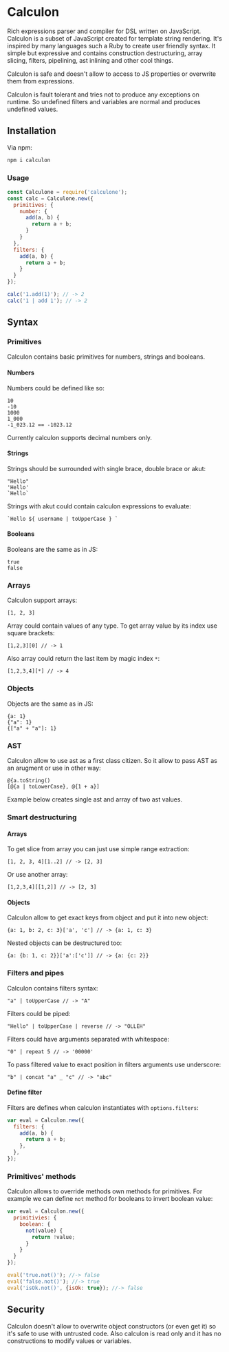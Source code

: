 # Calculon

Rich expressions parser and compiler for DSL written on JavaScript. Calculon is
a subset of JavaScript created for template string rendering. It's inspired by
many languages such a Ruby to create user friendly syntax. It simple but
expressive and contains construction destructuring, array slicing, filters,
pipelining, ast inlining and other cool things.

Calculon is safe and doesn't allow to access to JS properties or overwrite them
from expressions.

Calculon is fault tolerant and tries not to produce any exceptions on runtime.
So undefined filters and variables are normal and produces undefined values.

## Installation

Via npm:

```bash
npm i calculon
```

### Usage

```javascript
const Calculone = require('calculone');
const calc = Calculone.new({
  primitives: {
    number: {
      add(a, b) {
        return a + b;
      }
    }
  },
  filters: {
    add(a, b) {
      return a + b;
    }
  }
});

calc('1.add(1)'); // -> 2
calc('1 | add 1'); // -> 2
```

## Syntax

### Primitives

Calculon contains basic primitives for numbers, strings and booleans.

#### Numbers

Numbers could be defined like so:

```calculon
10
-10
1000
1_000
-1_023.12 == -1023.12
```

Currently calculon supports decimal numbers only.

#### Strings

Strings should be surrounded with single brace, double brace or akut:

```calculon
"Hello"
'Hello'
`Hello`
```

Strings with akut could contain calculon expressions to evaluate:

```calculon
`Hello ${ username | toUpperCase } `
```

#### Booleans

Booleans are the same as in JS:

```calculon
true
false
```

### Arrays

Calculon support arrays:

```calculon
[1, 2, 3]
```

Array could contain values of any type. To get array value by its index use square brackets:

```calculon
[1,2,3][0] // -> 1
```

Also array could return the last item by magic index `*`:

```calculon
[1,2,3,4][*] // -> 4
```

### Objects

Objects are the same as in JS:

```calculon
{a: 1}
{"a": 1}
{["a" + "a"]: 1}
```

### AST

Calculon allow to use ast as a first class citizen. So it allow to pass AST as an arugment or use in other way:

```calculon
@{a.toString()
[@{a | toLowerCase}, @{1 + a}]
```
Example below creates single ast and array of two ast values.

### Smart destructuring

#### Arrays

To get slice from array you can just use simple range extraction:

```calculon
[1, 2, 3, 4][1..2] // -> [2, 3]
```

Or use another array:

```calculon
[1,2,3,4][[1,2]] // -> [2, 3]
```

#### Objects

Calculon allow to get exact keys from object and put it into new object:

```calculon
{a: 1, b: 2, c: 3}['a', 'c'] // -> {a: 1, c: 3}
```

Nested objects can be destructured too:

```calculon
{a: {b: 1, c: 2}}['a':['c']] // -> {a: {c: 2}}
```


### Filters and pipes

Calculon contains filters syntax:

```calculon
"a" | toUpperCase // -> "A"
```

Filters could be piped:

```calculon
"Hello" | toUpperCase | reverse // -> "OLLEH"
```

Filters could have arguments separated with whitespace:

```
"0" | repeat 5 // -> '00000'
```

To pass filtered value to exact position in filters arguments use underscore:

```
"b" | concat "a" _ "c" // -> "abc"
```

#### Define filter

Filters are defines when calculon instantiates with `options.filters`:

```javascript
var eval = Calculon.new({
  filters: {
    add(a, b) {
      return a + b;
    },
  },
});
```

### Primitives' methods

Calculon allows to override methods own methods for primitives. For example we
can define `not` method for booleans to invert boolean value:

```javascript
var eval = Calculon.new({
  primitivies: {
    boolean: {
      not(value) {
        return !value;
      }
    }
  }
});

eval('true.not()'); //-> false
eval('false.not()'); //-> true
eval('isOk.not()', {isOk: true}); //-> false
```

## Security

Calculon doesn't allow to overwrite object constructors (or even get it) so it's
safe to use with untrusted code. Also calculon is read only and it has no
constructions to modify values or variables.
